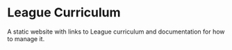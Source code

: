 # League Curriculum

A static website with links to League curriculum and documentation for how to manage it. 

